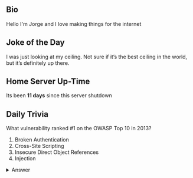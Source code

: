 ## Bio

Hello I'm Jorge and I love making things for the internet

## Joke of the Day

I was just looking at my ceiling. Not sure if it’s the best ceiling in the world, but it’s definitely up there.

## Home Server Up-Time

Its been **11 days** since this server shutdown


## Daily Trivia

What vulnerability ranked #1 on the OWASP Top 10 in 2013?
 1. Broken Authentication
 2. Cross-Site Scripting
 3. Insecure Direct Object References
 4. Injection 

<details>
  <summary>Answer</summary>
  Injection 
</details>
